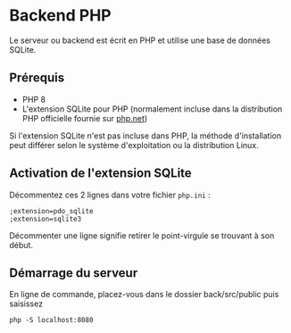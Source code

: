# Backend PHP

Le serveur ou backend est écrit en PHP et utilise une base de données SQLite.

## Prérequis

- PHP 8
- L'extension SQLite pour PHP (normalement incluse dans la distribution PHP
  officielle fournie sur [php.net](https://www.php.net))

Si l'extension SQLite n'est pas incluse dans PHP, la méthode d'installation peut
différer selon le système d'exploitation ou la distribution Linux.

## Activation de l'extension SQLite

Décommentez ces 2 lignes dans votre fichier `php.ini` :

```
;extension=pdo_sqlite
;extension=sqlite3
```

Décommenter une ligne signifie retirer le point-virgule se trouvant à son début.

## Démarrage du serveur

En ligne de commande, placez-vous dans le dossier back/src/public puis saisissez

```
php -S localhost:8080
```
